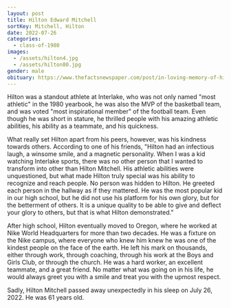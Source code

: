 ```yaml
---
layout: post
title: Hilton Edward Mitchell
sortKey: Mitchell, Hilton
date: 2022-07-26
categories:
  - class-of-1980
images:
  - /assets/hilton4.jpg
  - /assets/hilton80.jpg
gender: male
obituary: https://www.thefactsnewspaper.com/post/in-loving-memory-of-hilton-edward-mitchell
---
```

Hilton was a standout athlete at Interlake, who was not only named "most athletic" in the 1980 yearbook, he was also the MVP of the basketball team, and was voted "most inspirational member" of the football team. Even though he was short in stature, he thrilled people with his amazing athletic abilities, his ability as a teammate, and his quickness.

What really set Hilton apart from his peers, however, was his kindness towards others. According to one of his friends, "Hilton had an infectious laugh, a winsome smile, and a magnetic personality. When I was a kid watching Interlake sports, there was no other person that I wanted to transform into other than Hilton Mitchell. His athletic abilities were unquestioned, but what made Hilton truly special was his ability to recognize and reach people. No person was hidden to Hilton. He greeted each person in the hallway as if they mattered. He was the most popular kid in our high school, but he did not use his platform for his own glory, but for the betterment of others. It is a unique quality to be able to give and deflect your glory to others, but that is what Hilton demonstrated."

After high school, Hilton eventually moved to Oregon, where he worked at Nike World Headquarters for more than two decades. He was a fixture on the Nike campus, where everyone who knew him knew he was one of the kindest people on the face of the earth. He left his mark on thousands, either through work, through coaching, through his work at the Boys and Girls Club, or through the church. He was a hard worker, an excellent teammate, and a great friend. No matter what was going on in his life, he would always greet you with a smile and treat you with the upmost respect.

Sadly, Hilton Mitchell passed away unexpectedly in his sleep on July 26, 2022. He was 61 years old.